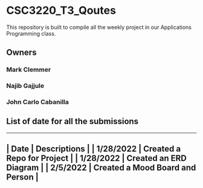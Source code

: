 # CSC3220_T3_Qoutes

This repository is built to compile all the weekly project in our Applications Programming class. 

## Owners

### Mark Clemmer

### Najib Gajjule

### John Carlo Cabanilla

## List of date for all the submissions
__________________________________________________________________________________
| Date    	| Descriptions                                                       | 
| 1/28/2022	| Created a Repo for Project                                         |
| 1/28/2022	| Created an ERD Diagram                                             |
| 2/5/2022	| Created a Mood Board and Person                                    |
----------------------------------------------------------------------------------
